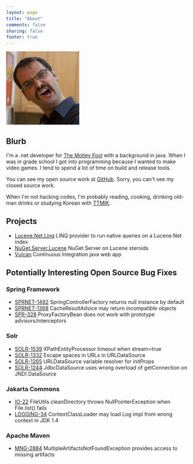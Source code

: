 ```yaml
---
layout: page
title: "About"
comments: false
sharing: false
footer: true
---
```


<img src="/images/portrait.jpeg" alt="Portrait" title="Rawr!" width="200" height="200"/>

<h2>Blurb</h2>

I'm a .net developer for [The Motley Fool](http://www.fool.com) with a background in java.
When I was in grade school I got into programming because I wanted to make video games.
I tend to spend a lot of time on build and release tools.

You can see my open source work at [GitHub](https://github.com/chriseldredge). Sorry, you can't see my closed source work.

When I'm not hacking codes, I'm probably reading, cooking, drinking old-man drinks or studying Korean with [TTMIK](http://ttmik.com/).

<h2>Projects</h2>
<ul>
	<li><a href="https://github.com/themotleyfool/Lucene.Net.Linq">Lucene.Net.Linq</a> LINQ provider to run native queries on a Lucene.Net index</li>
	<li><a href="https://github.com/themotleyfool/NuGet">NuGet.Server.Lucene</a> NuGet.Server on Lucene steroids</li>
	<li><a href="http://vulcan.googlecode.com/">Vulcan</a> Continuous Integration java web app</li>
</ul>

<h2>Potentially Interesting Open Source Bug Fixes</h2>
	
<h3>Spring Framework</h3>
<ul>
	<li><a href="https://jira.springsource.org/browse/SPRNET-1482">SPRNET-1482</a> SpringControllerFactory returns null instance by default</li>
	<li><a href="https://jira.springsource.org/browse/SPRNET-1368">SPRNET-1368</a> CacheResultAdvice may return incompatible objects</li>
	<li><a href="https://jira.springsource.org/browse/SPR-328">SPR-328</a> ProxyFactoryBean does not work with prototype advisors/interceptors</li>
</ul>

<h3>Solr</h3>
<ul>
	<li><a href="https://issues.apache.org/jira/browse/SOLR-1539">SOLR-1539</a> XPathEntityProcessor timeout when stream=true</li>
	<li><a href="https://issues.apache.org/jira/browse/SOLR-1332">SOLR-1332</a> Escape spaces in URLs in URLDataSource</li>
	<li><a href="https://issues.apache.org/jira/browse/SOLR-1265">SOLR-1265</a> URLDataSource variable resolver for initProps</li>
	<li><a href="https://issues.apache.org/jira/browse/SOLR-1244">SOLR-1244</a> JdbcDataSource uses wrong overload of getConnection on JNDI DataSource</li>
</ul>

<h3>Jakarta Commons</h3>
<ul>
	<li><a href="https://issues.apache.org/jira/browse/IO-22">IO-22</a> FileUtils.cleanDirectory throws NullPointerException when File.list() fails</li>
	<li><a href="https://issues.apache.org/jira/browse/LOGGING-34">LOGGING-34</a> ContextClassLoader may load Log impl from wrong context in JDK 1.4</li>
</ul>

<h3>Apache Maven</h3>
<ul>
	<li><a href="http://jira.codehaus.org/browse/MNG-2884">MNG-2884</a> MultipleArtifactsNotFoundException provides access to missing artifacts</li>
</ul>